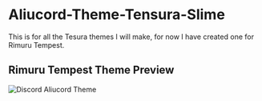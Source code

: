 # Aliucord-Theme-Tensura-Slime

This is for all the  Tesura themes I will make, for now I have created one for Rimuru Tempest.

## Rimuru Tempest Theme Preview
![Discord Aliucord Theme](https://user-images.githubusercontent.com/39390981/134425753-6a0d547b-8b99-4cde-89a6-265adb424ec5.png)
